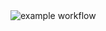 <img src="https://github.com/avinash221988/tenant2/actions/workflows/workflow1.yml/badge.svg" alt="example workflow">
